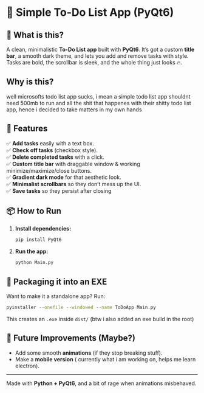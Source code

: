 # 📝 Simple To-Do List App (PyQt6)

## 🚀 What is this?
A clean, minimalistic **To-Do List app** built with **PyQt6**. It’s got a custom **title bar**, a smooth dark theme, and lets you add and remove tasks with style. Tasks are bold, the scrollbar is sleek, and the whole thing just looks 🔥.

##  Why is this?
well microsofts todo list app sucks, i mean a simple todo list app shouldnt need 500mb to run and all the shit that happenes with their shitty todo list app, hence i decided to take matters in my own hands 


## 🎯 Features
✅ **Add tasks** easily with a text box.  
✅ **Check off tasks** (checkbox style).  
✅ **Delete completed tasks** with a click.  
✅ **Custom title bar** with draggable window & working minimize/maximize/close buttons.  
✅ **Gradient dark mode** for that aesthetic look.  
✅ **Minimalist scrollbars** so they don’t mess up the UI.  
✅ **Save tasks** so they persist after closing

## 📦 How to Run
1. **Install dependencies:**  
   ```sh
   pip install PyQt6
   ```
2. **Run the app:**  
   ```sh
   python Main.py
   ```
   
## 🎁 Packaging it into an EXE
Want to make it a standalone app? Run:
```sh
pyinstaller --onefile --windowed --name ToDoApp Main.py
```

This creates an `.exe` inside `dist/`
(btw i also added an exe build in the root)
## 🎯 Future Improvements (Maybe?)  
- Add some smooth **animations** (if they stop breaking stuff).  
- Make a **mobile version** ( currently what i am working on, helps me learn electron).  

---
Made with **Python + PyQt6**, and a bit of rage when animations misbehaved. 

